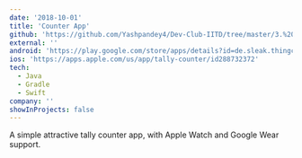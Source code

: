 ```yaml
---
date: '2018-10-01'
title: 'Counter App'
github: 'https://github.com/Yashpandey4/Dev-Club-IITD/tree/master/3.%20Counter%20App%20Android'
external: ''
android: 'https://play.google.com/store/apps/details?id=de.sleak.thingcounter&hl=en_IN'
ios: 'https://apps.apple.com/us/app/tally-counter/id288732372'
tech:
  - Java
  - Gradle
  - Swift
company: ''
showInProjects: false
---
```


A simple attractive tally counter app, with Apple Watch and Google Wear support.
